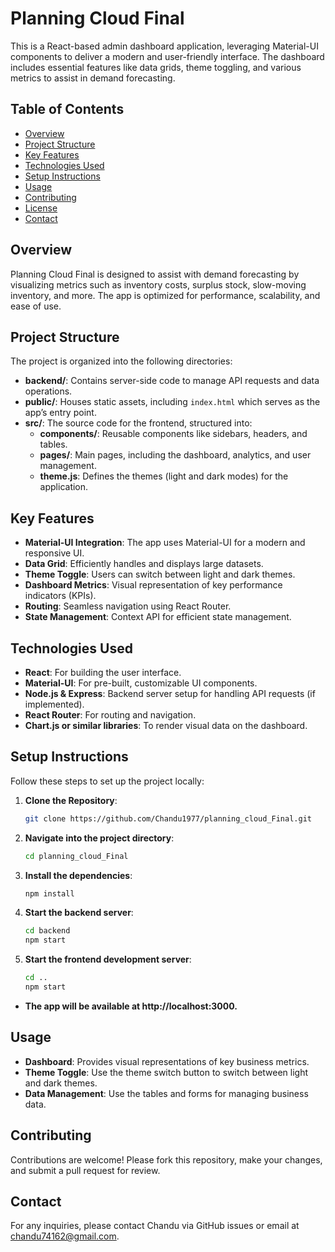 # Planning Cloud Final

This is a React-based admin dashboard application, leveraging Material-UI components to deliver a modern and user-friendly interface. The dashboard includes essential features like data grids, theme toggling, and various metrics to assist in demand forecasting.

## Table of Contents
- [Overview](#overview)
- [Project Structure](#project-structure)
- [Key Features](#key-features)
- [Technologies Used](#technologies-used)
- [Setup Instructions](#setup-instructions)
- [Usage](#usage)
- [Contributing](#contributing)
- [License](#license)
- [Contact](#contact)

## Overview
Planning Cloud Final is designed to assist with demand forecasting by visualizing metrics such as inventory costs, surplus stock, slow-moving inventory, and more. The app is optimized for performance, scalability, and ease of use.

## Project Structure
The project is organized into the following directories:
- **backend/**: Contains server-side code to manage API requests and data operations.
- **public/**: Houses static assets, including `index.html` which serves as the app’s entry point.
- **src/**: The source code for the frontend, structured into:
  - **components/**: Reusable components like sidebars, headers, and tables.
  - **pages/**: Main pages, including the dashboard, analytics, and user management.
  - **theme.js**: Defines the themes (light and dark modes) for the application.

## Key Features
- **Material-UI Integration**: The app uses Material-UI for a modern and responsive UI.
- **Data Grid**: Efficiently handles and displays large datasets.
- **Theme Toggle**: Users can switch between light and dark themes.
- **Dashboard Metrics**: Visual representation of key performance indicators (KPIs).
- **Routing**: Seamless navigation using React Router.
- **State Management**: Context API for efficient state management.

## Technologies Used
- **React**: For building the user interface.
- **Material-UI**: For pre-built, customizable UI components.
- **Node.js & Express**: Backend server setup for handling API requests (if implemented).
- **React Router**: For routing and navigation.
- **Chart.js or similar libraries**: To render visual data on the dashboard.

## Setup Instructions
Follow these steps to set up the project locally:

1. **Clone the Repository**:
   ```bash
   git clone https://github.com/Chandu1977/planning_cloud_Final.git
2. **Navigate into the project directory**:
   ```bash
   cd planning_cloud_Final
3. **Install the dependencies**:
   ```bash
   npm install
4. **Start the backend server**:
   ```bash
   cd backend
   npm start
5. **Start the frontend development server**:
   ```bash
   cd ..
   npm start

- **The app will be available at http://localhost:3000.**

## Usage
- **Dashboard**: Provides visual representations of key business metrics.
- **Theme Toggle**: Use the theme switch button to switch between light and dark themes.
- **Data Management**: Use the tables and forms for managing business data.

## Contributing
Contributions are welcome! Please fork this repository, make your changes, and submit a pull request for review.

## Contact
For any inquiries, please contact Chandu via GitHub issues or email at chandu74162@gmail.com.
